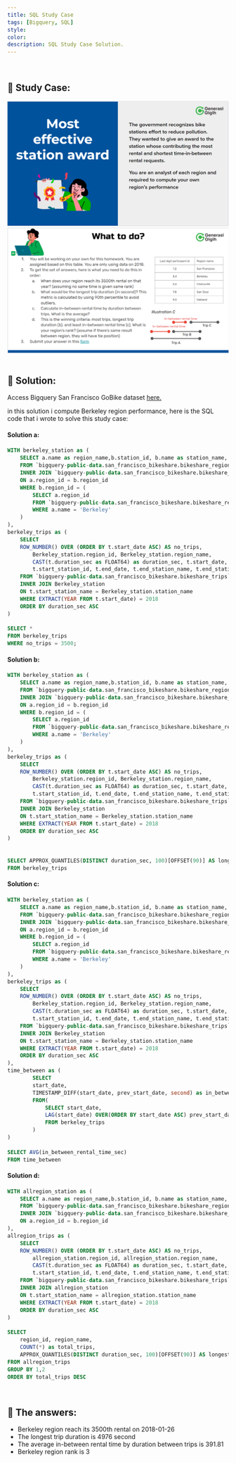 ```yaml
---
title: SQL Study Case
tags: [Bigquery, SQL]
style: 
color: 
description: SQL Study Case Solution.
---
```


<div class="m-3" id="problem">
    <br />
    <h2>🧠 Study Case:</h2>
</div>

<div align="center">
  <img src="../assets/img/sqltask1.png">
</div>

<div align="center">
  <img src="../assets/img/sqltask2.png">
</div>

<div class="m-3" id="data">
    <br />
    <h2>🎯 Solution:</h2>
</div>

Access Bigquery San Francisco GoBike dataset [here.](https://console.cloud.google.com/marketplace/product/san-francisco-public-data/sf-bike-share?project=earnest-smithy-343515)

in this solution i compute Berkeley region performance, here is the SQL code that i wrote to solve this study case: 

#### Solution a:

```sql
WITH berkeley_station as (
    SELECT a.name as region_name,b.station_id, b.name as station_name, b.region_id
    FROM `bigquery-public-data.san_francisco_bikeshare.bikeshare_regions` as a
    INNER JOIN `bigquery-public-data.san_francisco_bikeshare.bikeshare_station_info` as b
    ON a.region_id = b.region_id
    WHERE b.region_id = (
        SELECT a.region_id
        FROM `bigquery-public-data.san_francisco_bikeshare.bikeshare_regions` as a
        WHERE a.name = 'Berkeley'
    )
),
berkeley_trips as (
    SELECT
    ROW_NUMBER() OVER (ORDER BY t.start_date ASC) AS no_trips,
        Berkeley_station.region_id, Berkeley_station.region_name,
        CAST(t.duration_sec as FLOAT64) as duration_sec, t.start_date, t.start_station_name,
        t.start_station_id, t.end_date, t.end_station_name, t.end_station_id
    FROM `bigquery-public-data.san_francisco_bikeshare.bikeshare_trips` as t
    INNER JOIN Berkeley_station
    ON t.start_station_name = Berkeley_station.station_name
    WHERE EXTRACT(YEAR FROM t.start_date) = 2018
    ORDER BY duration_sec ASC
)

SELECT *
FROM berkeley_trips
WHERE no_trips = 3500;
```

#### Solution b:

```sql
WITH berkeley_station as (
    SELECT a.name as region_name,b.station_id, b.name as station_name, b.region_id
    FROM `bigquery-public-data.san_francisco_bikeshare.bikeshare_regions` as a
    INNER JOIN `bigquery-public-data.san_francisco_bikeshare.bikeshare_station_info` as b
    ON a.region_id = b.region_id
    WHERE b.region_id = (
        SELECT a.region_id
        FROM `bigquery-public-data.san_francisco_bikeshare.bikeshare_regions` as a
        WHERE a.name = 'Berkeley'
    )
),
berkeley_trips as (
    SELECT
    ROW_NUMBER() OVER (ORDER BY t.start_date ASC) AS no_trips,
        Berkeley_station.region_id, Berkeley_station.region_name,
        CAST(t.duration_sec as FLOAT64) as duration_sec, t.start_date, t.start_station_name,
        t.start_station_id, t.end_date, t.end_station_name, t.end_station_id
    FROM `bigquery-public-data.san_francisco_bikeshare.bikeshare_trips` as t
    INNER JOIN Berkeley_station
    ON t.start_station_name = Berkeley_station.station_name
    WHERE EXTRACT(YEAR FROM t.start_date) = 2018
    ORDER BY duration_sec ASC
)


SELECT APPROX_QUANTILES(DISTINCT duration_sec, 100)[OFFSET(90)] AS longest_trip_duration_sec
FROM berkeley_trips
```

#### Solution c:

```sql
WITH berkeley_station as (
    SELECT a.name as region_name,b.station_id, b.name as station_name, b.region_id
    FROM `bigquery-public-data.san_francisco_bikeshare.bikeshare_regions` as a
    INNER JOIN `bigquery-public-data.san_francisco_bikeshare.bikeshare_station_info` as b
    ON a.region_id = b.region_id
    WHERE b.region_id = (
        SELECT a.region_id
        FROM `bigquery-public-data.san_francisco_bikeshare.bikeshare_regions` as a
        WHERE a.name = 'Berkeley'
    )
),
berkeley_trips as (
    SELECT
    ROW_NUMBER() OVER (ORDER BY t.start_date ASC) AS no_trips,
        Berkeley_station.region_id, Berkeley_station.region_name,
        CAST(t.duration_sec as FLOAT64) as duration_sec, t.start_date, t.start_station_name,
        t.start_station_id, t.end_date, t.end_station_name, t.end_station_id
    FROM `bigquery-public-data.san_francisco_bikeshare.bikeshare_trips` as t
    INNER JOIN Berkeley_station
    ON t.start_station_name = Berkeley_station.station_name
    WHERE EXTRACT(YEAR FROM t.start_date) = 2018
    ORDER BY duration_sec ASC
),
time_between as (
        SELECT
        start_date,
        TIMESTAMP_DIFF(start_date, prev_start_date, second) as in_between_rental_time_sec
        FROM(
            SELECT start_date,
            LAG(start_date) OVER(ORDER BY start_date ASC) prev_start_date
            FROM berkeley_trips
        )
)

SELECT AVG(in_between_rental_time_sec)
FROM time_between
```

#### Solution d:

```sql
WITH allregion_station as (
    SELECT a.name as region_name,b.station_id, b.name as station_name, b.region_id
    FROM `bigquery-public-data.san_francisco_bikeshare.bikeshare_regions` as a
    INNER JOIN `bigquery-public-data.san_francisco_bikeshare.bikeshare_station_info` as b
    ON a.region_id = b.region_id
),
allregion_trips as (
    SELECT
    ROW_NUMBER() OVER (ORDER BY t.start_date ASC) AS no_trips,
        allregion_station.region_id, allregion_station.region_name,
        CAST(t.duration_sec as FLOAT64) as duration_sec, t.start_date, t.start_station_name,
        t.start_station_id, t.end_date, t.end_station_name, t.end_station_id
    FROM `bigquery-public-data.san_francisco_bikeshare.bikeshare_trips` as t
    INNER JOIN allregion_station
    ON t.start_station_name = allregion_station.station_name
    WHERE EXTRACT(YEAR FROM t.start_date) = 2018
    ORDER BY duration_sec ASC
)

SELECT
    region_id, region_name,
    COUNT(*) as total_trips, 
    APPROX_QUANTILES(DISTINCT duration_sec, 100)[OFFSET(90)] AS longest_trip_duration_sec
FROM allregion_trips
GROUP BY 1,2
ORDER BY total_trips DESC
```

<div class="m-3" id="data">
    <br />
    <h2>🎯 The answers:</h2>
</div>

- Berkeley region reach its 3500th rental on 2018-01-26
- The longest trip duration is 4976 second
- The average in-between rental time by duration between trips is 391.81
- Berkeley region rank is 3
